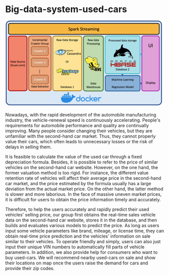# Big-data-system-used-cars

![](https://github.com/NIANxxxFAC/Big-Data-System-for-Used-Cars/blob/master/Structure.png)

Nowadays, with the rapid development of the automobile manufacturing industry, the vehicle-renewal speed is continuously accelerating. People's requirements for automobile performance and quality are continually improving. Many people consider changing their vehicles, but they are unfamiliar with the second-hand car market. Thus, they cannot properly value their cars, which often leads to unnecessary losses or the risk of delays in selling them.

It is feasible to calculate the value of the used car through a fixed depreciation formula. Besides, it is possible to refer to the price of similar vehicles on the second-hand car website. However, on the one hand, the former valuation method is too rigid. For instance, the different value retention rate of vehicles will affect their average price in the second-hand car market, and the price estimated by the formula usually has a large deviation from the actual market price. On the other hand, the latter method is slower and more laborious. In the face of massive uneven market prices, it is difficult for users to obtain the price information timely and accurately.

Therefore, to help the users accurately and rapidly predict their used vehicles' selling price, our group first obtains the real-time sales vehicle data on the second-hand car website, stores it in the database, and then builds and evaluates various models to predict the price. As long as users input some vehicle parameters like brand, mileage, or license time, they can obtain real-time price prediction and the vehicles' information on sale similar to their vehicles. To operate friendly and simply, users can also just input their unique VIN numbers to automatically fill parts of vehicle parameters. 
In addition, we also provide help for consumers who want to buy used-cars. We will recommend nearby used-cars on sale and show their locations on map once the users raise the demand for cars and provide their zip codes.


